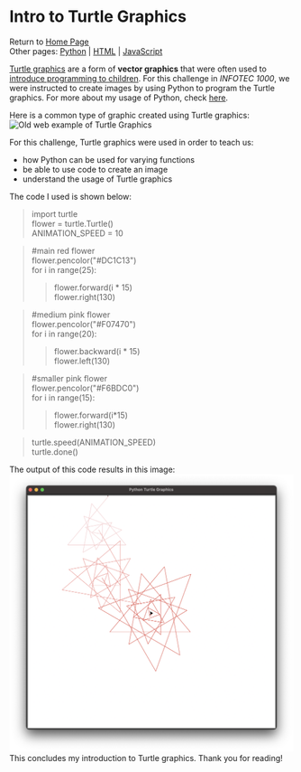 # Intro to Turtle Graphics
Return to [Home Page](README.md)  
Other pages: [Python](pythonbeginnings.md) | [HTML](HTMLbeginnings.md) | [JavaScript](JavaScript.md)  

[Turtle graphics](https://en.wikipedia.org/wiki/Turtle_graphics) are a form of **vector graphics** that were often used to [introduce programming to children](https://docs.python.org/3/library/turtle.html). For this challenge in _INFOTEC 1000_, we were instructed to create images by using Python to program the Turtle graphics. For more about my usage of Python, check [here](pythonbeginnings.md).

Here is a common type of graphic created using Turtle graphics:  
![Old web example of Turtle Graphics](https://upload.wikimedia.org/wikipedia/commons/7/73/Circle_pattern.png)

For this challenge, Turtle graphics were used in order to teach us:
* how Python can be used for varying functions  
* be able to use code to create an image
* understand the usage of Turtle graphics

The code I used is shown below:  
> import turtle  
>flower = turtle.Turtle()  
>ANIMATION_SPEED = 10  

>#main red flower  
>flower.pencolor("#DC1C13")  
>for i in range(25):  
>>   flower.forward(i * 15)  
>>   flower.right(130)  

>#medium pink flower  
>flower.pencolor("#F07470")  
>for i in range(20):  
>>   flower.backward(i * 15)  
>>   flower.left(130)  

>#smaller pink flower  
>flower.pencolor("#F6BDC0")  
>for i in range(15):  
>>   flower.forward(i*15)  
>>   flower.right(130)  

>turtle.speed(ANIMATION_SPEED)  
>turtle.done()  

The output of this code results in this image:
![Turtle graphics my example](TurtleGraphics.png)  
This concludes my introduction to Turtle graphics. Thank you for reading!